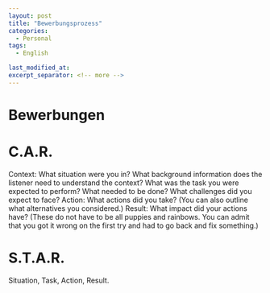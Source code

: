 ```yaml
---
layout: post
title: "Bewerbungsprozess"
categories:
  - Personal
tags:
  - English

last_modified_at: 
excerpt_separator: <!-- more -->
---
```

# Bewerbungen

# C.A.R.
Context: What situation were you in? What background information does the listener need to understand the context? What was the task you were expected to perform? What needed to be done? What challenges did you expect to face?
Action: What actions did you take? (You can also outline what alternatives you considered.)
Result: What impact did your actions have? (These do not have to be all puppies and rainbows. You can admit that you got it wrong on the first try and had to go back and fix something.)

# S.T.A.R.
Situation, Task, Action, Result.